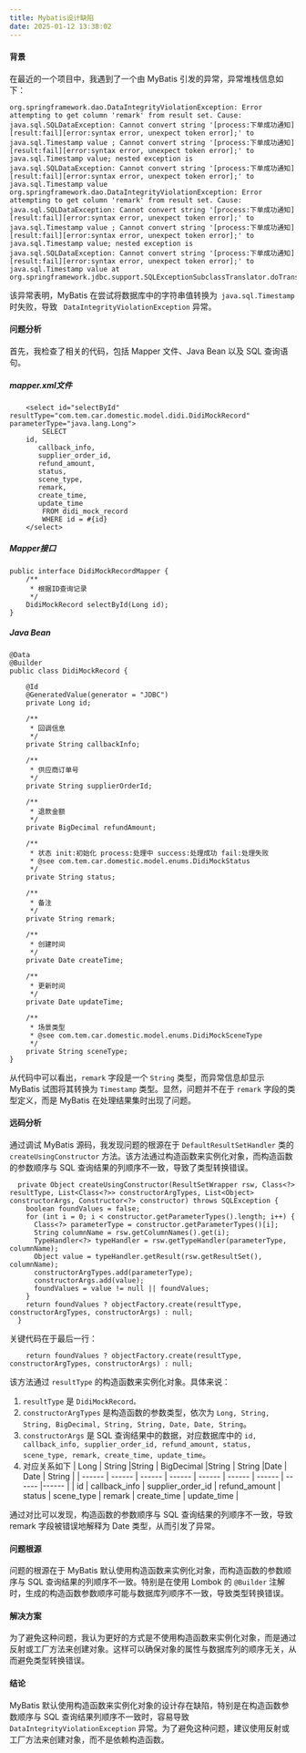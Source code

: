 ```yaml
---
title: Mybatis设计缺陷
date: 2025-01-12 13:38:02
---
```

#### 背景
在最近的一个项目中，我遇到了一个由 MyBatis 引发的异常，异常堆栈信息如下：
```
org.springframework.dao.DataIntegrityViolationException: Error attempting to get column 'remark' from result set. Cause: java.sql.SQLDataException: Cannot convert string '[process:下单成功通知][result:fail][error:syntax error, unexpect token error];' to java.sql.Timestamp value ; Cannot convert string '[process:下单成功通知][result:fail][error:syntax error, unexpect token error];' to java.sql.Timestamp value; nested exception is java.sql.SQLDataException: Cannot convert string '[process:下单成功通知][result:fail][error:syntax error, unexpect token error];' to java.sql.Timestamp value org.springframework.dao.DataIntegrityViolationException: Error attempting to get column 'remark' from result set. Cause: java.sql.SQLDataException: Cannot convert string '[process:下单成功通知][result:fail][error:syntax error, unexpect token error];' to java.sql.Timestamp value ; Cannot convert string '[process:下单成功通知][result:fail][error:syntax error, unexpect token error];' to java.sql.Timestamp value; nested exception is java.sql.SQLDataException: Cannot convert string '[process:下单成功通知][result:fail][error:syntax error, unexpect token error];' to java.sql.Timestamp value at org.springframework.jdbc.support.SQLExceptionSubclassTranslator.doTranslate(SQLExceptionSubclassTranslator.java:84)
```
该异常表明，MyBatis 在尝试将数据库中的字符串值转换为` java.sql.Timestamp`  时失败，导致 ` DataIntegrityViolationException` 异常。
#### 问题分析
首先，我检查了相关的代码，包括 Mapper 文件、Java Bean 以及 SQL 查询语句。
##### mapper.xml文件
```
    <select id="selectById" resultType="com.tem.car.domestic.model.didi.DidiMockRecord" parameterType="java.lang.Long">
        SELECT 
    id,
       callback_info,
       supplier_order_id,
       refund_amount,
       status,
       scene_type,
       remark,
       create_time,
       update_time
        FROM didi_mock_record
        WHERE id = #{id}
    </select>
```
#####  Mapper接口
```
public interface DidiMockRecordMapper {
    /**
     * 根据ID查询记录
     */
    DidiMockRecord selectById(Long id);
}

```
##### Java Bean
```
@Data
@Builder
public class DidiMockRecord {

    @Id
    @GeneratedValue(generator = "JDBC")
    private Long id;

    /**
     * 回调信息
     */
    private String callbackInfo;

    /**
     * 供应商订单号
     */
    private String supplierOrderId;

    /**
     * 退款金额
     */
    private BigDecimal refundAmount;

    /**
     * 状态 init:初始化 process:处理中 success:处理成功 fail:处理失败
     * @see com.tem.car.domestic.model.enums.DidiMockStatus
     */
    private String status;

    /**
     * 备注
     */
    private String remark;

    /**
     * 创建时间
     */
    private Date createTime;

    /**
     * 更新时间
     */
    private Date updateTime;

    /**
     * 场景类型
     * @see com.tem.car.domestic.model.enums.DidiMockSceneType
     */
    private String sceneType;
}
```
从代码中可以看出，`remark` 字段是一个 `String` 类型，而异常信息却显示 MyBatis 试图将其转换为 `Timestamp` 类型。显然，问题并不在于 `remark` 字段的类型定义，而是 MyBatis 在处理结果集时出现了问题。

#### 远码分析
通过调试 MyBatis 源码，我发现问题的根源在于 `DefaultResultSetHandler` 类的 `createUsingConstructor` 方法。该方法通过构造函数来实例化对象，而构造函数的参数顺序与 SQL 查询结果的列顺序不一致，导致了类型转换错误。
```
  private Object createUsingConstructor(ResultSetWrapper rsw, Class<?> resultType, List<Class<?>> constructorArgTypes, List<Object> constructorArgs, Constructor<?> constructor) throws SQLException {
    boolean foundValues = false;
    for (int i = 0; i < constructor.getParameterTypes().length; i++) {
      Class<?> parameterType = constructor.getParameterTypes()[i];
      String columnName = rsw.getColumnNames().get(i);
      TypeHandler<?> typeHandler = rsw.getTypeHandler(parameterType, columnName);
      Object value = typeHandler.getResult(rsw.getResultSet(), columnName);
      constructorArgTypes.add(parameterType);
      constructorArgs.add(value);
      foundValues = value != null || foundValues;
    }
    return foundValues ? objectFactory.create(resultType, constructorArgTypes, constructorArgs) : null;
  }
```
关键代码在于最后一行：
```
    return foundValues ? objectFactory.create(resultType, constructorArgTypes, constructorArgs) : null;
```
该方法通过 `resultType` 的构造函数来实例化对象。具体来说：
1. `resultType` 是 `DidiMockRecord。`
2. `constructorArgTypes` 是构造函数的参数类型，依次为 `Long, String, String, BigDecimal, String, String, Date, Date, String`。
3. `constructorArgs` 是 SQL 查询结果中的数据，对应数据库中的 `id, callback_info, supplier_order_id, refund_amount, status, scene_type, remark, create_time, update_time`。
4. 对应关系如下
| Long | String |String | BigDecimal |String | String |Date | Date | String |
| ------ | ------ | ------ | ------ | ------ | ------ | ------ | ------ |------ |
| id | callback_info | supplier_order_id | refund_amount | status | scene_type | remark | create_time | update_time |


通过对比可以发现，构造函数的参数顺序与 SQL 查询结果的列顺序不一致，导致 remark 字段被错误地解释为 Date 类型，从而引发了异常。

#### 问题根源
问题的根源在于 MyBatis 默认使用构造函数来实例化对象，而构造函数的参数顺序与 SQL 查询结果的列顺序不一致。特别是在使用 Lombok 的 `@Builder` 注解时，生成的构造函数参数顺序可能与数据库列顺序不一致，导致类型转换错误。
#### 解决方案

为了避免这种问题，我认为更好的方式是不使用构造函数来实例化对象，而是通过反射或工厂方法来创建对象。这样可以确保对象的属性与数据库列的顺序无关，从而避免类型转换错误。

#### 结论
MyBatis 默认使用构造函数来实例化对象的设计存在缺陷，特别是在构造函数参数顺序与 SQL 查询结果列顺序不一致时，容易导致 `DataIntegrityViolationException` 异常。为了避免这种问题，建议使用反射或工厂方法来创建对象，而不是依赖构造函数。
